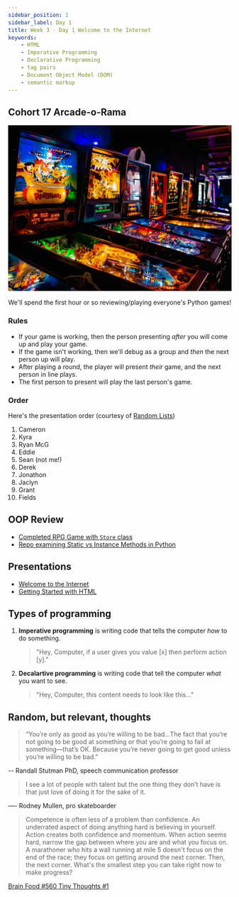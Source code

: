 ```yaml
---
sidebar_position: 1
sidebar_label: Day 1
title: Week 3 - Day 1 Welcome to the Internet
keywords:
    - HTML
    - Imperative Programming
    - Declarative Programming
    - tag pairs
    - Document Object Model (DOM)
    - semantic markup
---
```


## Cohort 17 Arcade-o-Rama

![Pinky's Arcard in Taylors Mill](./img/pinkys_arcade.jpg)

We'll spend the first hour or so reviewing/playing everyone's Python games!

### Rules

* If your game is working, then the person presenting _after_ you will come up and play your game.
* If the game isn't working, then we'll debug as a group and _then_ the next person up will play.
* After playing a round, the player will present _their_ game, and the next person in line plays.
* The first person to present will play the last person's game.

### Order

Here's the presentation order (courtesy of [Random Lists](https://www.randomlists.com/list-randomizer))

1. Cameron
2. Kyra
3. Ryan McG
4. Eddie
5. Sean (not me!)
6. Derek
7. Jonathon
8. Jaclyn
9. Grant
10. Fields

## OOP Review

* [Completed RPG Game with `Store` class](https://github.com/seanrreid/python-rpg-game/blob/solution/rpg-3.py)
* [Repo examining Static vs Instance Methods in Python](https://github.com/seanrreid/python_oop_card_demo)

## Presentations

* [Welcome to the Internet](https://docs.google.com/presentation/d/1ubOBII0VarXhyJ1n4aiV65pL2GuI8HpkrygskcK-wMo/edit?usp=sharing)
* [Getting Started with HTML](https://docs.google.com/presentation/d/1NZXKmZCvskKAd260xDP8IGEVxDy3Qm1NmWQt2VS2XLg/edit?usp=sharing)

## Types of programming

1. **Imperative programming** is writing code that tells the computer _how_ to do something.
    > "Hey, Computer, if a user gives you value [x] then perform action [y]."
2. **Decalartive programming** is writing code that tell the computer _what_ you want to see.
    > "Hey, Computer, this content needs to look like this..."

## Random, but relevant, thoughts

> “You’re only as good as you’re willing to be bad…The fact that you’re not going to be good at something or that you’re going to fail at something—that’s OK. Because you’re never going to get good unless you’re willing to be bad.”

-- Randall Stutman PhD, speech communication professor

> I see a lot of people with talent but the one thing they don’t have is that just love of doing it for the sake of it.

—- Rodney Mullen, pro skateboarder

> Competence is often less of a problem than confidence.
> An underrated aspect of doing anything hard is believing in yourself. Action creates both confidence and momentum.
> When action seems hard, narrow the gap between where you are and what you focus on.
> A marathoner who hits a wall running at mile 5 doesn't focus on the end of the race; they focus on getting around the next corner. Then, the next corner.
> What's the smallest step you can take right now to make progress?

[Brain Food #560 Tiny Thoughts #1](https://fs.blog/brain-food/january-21-2024/)